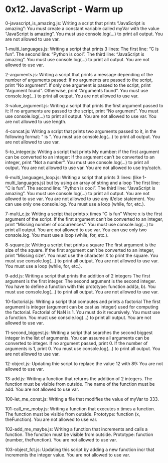 #            0x12. JavaScript - Warm up


0-javascript_is_amazing.js: Writing a script that prints “JavaScript is amazing”: You must create a constant variable called myVar with the value “JavaScript is amazing”. You must use console.log(...) to print all output. You are not allowed to use var.

1-multi_languages.js: Writing a script that prints 3 lines: The first line: “C is fun”. The second line: “Python is cool”. The third line: “JavaScript is amazing”. You must use console.log(...) to print all output. You are not allowed to use var.

2-arguments.js: Writing a script that prints a message depending of the number of arguments passed: If no arguments are passed to the script, print “No argument”. If only one argument is passed to the script, print “Argument found”. Otherwise, print “Arguments found”. You must use console.log(...) to print all output. You are not allowed to use var.

3-value_argument.js: Writing a script that prints the first argument passed to it: If no arguments are passed to the script, print “No argument”. You must use console.log(...) to print all output. You are not allowed to use var. You are not allowed to use length.

4-concat.js: Writing a script that prints two arguments passed to it, in the following format: “ is ”. You must use console.log(...) to print all output. You are not allowed to use var.

5-to_integer.js: Writing a script that prints My number: if the first argument can be converted to an integer: If the argument can’t be converted to an integer, print “Not a number”. You must use console.log(...) to print all output. You are not allowed to use var. You are not allowed to use try/catch.

6-multi_languages_loop.js: Writing a script that prints 3 lines: (like 1-multi_languages.js) but by using an array of string and a loop The first line: “C is fun”. The second line: “Python is cool”. The third line: “JavaScript is amazing”. You must use console.log(...) to print all output. You are not allowed to use var. You are not allowed to use any if/else statement. You can use only one console.log. You must use a loop (while, for, etc.).

7-multi_c.js: Writing a script that prints x times “C is fun” Where x is the first argument of the script. If the first argument can’t be converted to an integer, print “Missing number of occurrences”. You must use console.log(...) to print all output. You are not allowed to use var. You can use only two console.log. You must use a loop (while, for, etc.).

8-square.js: Writing a script that prints a square The first argument is the size of the square. If the first argument can’t be converted to an integer, print “Missing size”. You must use the character X to print the square. You must use console.log(...) to print all output. You are not allowed to use var. You must use a loop (while, for, etc.).

9-add.js: Writing a script that prints the addition of 2 integers The first argument is the first integer. The second argument is the second integer. You have to define a function with this prototype: function add(a, b). You must use console.log(...) to print all output. You are not allowed to use var.

10-factorial.js: Writing a script that computes and prints a factorial The first argument is integer (argument can be cast as integer) used for computing the factorial. Factorial of NaN is 1. You must do it recursively. You must use a function. You must use console.log(...) to print all output. You are not allowed to use var.

11-second_biggest.js: Writing a script that searches the second biggest integer in the list of arguments. You can assume all arguments can be converted to integer. If no argument passed, print 0. If the number of arguments is 1, print 0. You must use console.log(...) to print all output. You are not allowed to use var.

12-object.js: Updating thie script to replace the value 12 with 89: You are not allowed to use var.

13-add.js: Writing a function that returns the addition of 2 integers. The function must be visible from outside. The name of the function must be add. You are not allowed to use var.

100-let_me_const.js: Writing a file that modifies the value of myVar to 333.

101-call_me_moby.js: Writing a function that executes x times a function. The function must be visible from outside. Prototype: function (x, theFunction). You are not allowed to use var.

102-add_me_maybe.js: Writing a function that increments and calls a function. The function must be visible from outside. Prototype: function (number, theFunction). You are not allowed to use var.

103-object_fct.js: Updating this script by adding a new function incr that increments the integer value. You are not allowed to use var.
